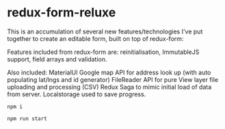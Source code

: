 # redux-form-reluxe

This is an accumulation of several new features/technologies I've put together to create an editable form, built on top of redux-form:

Features included from redux-form are:
reinitialisation,
ImmutableJS support,
field arrays and validation.

Also included:
MaterialUI
Google map API for address look up (with auto populating lat/lngs and id generator)
FileReader API for pure View layer file uploading and processing (CSV)
Redux Saga to mimic initial load of data from server. Localstorage used to save progress.

`npm i`

`npm run start`

